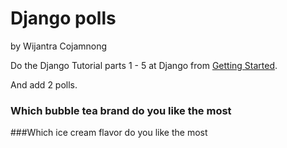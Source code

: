 # Django polls

by Wijantra Cojamnong

Do the Django Tutorial parts 1 - 5 at Django from [Getting Started](https://docs.djangoproject.com/en/2.2/intro/).

And add 2 polls.

### Which bubble tea brand do you like the most

###Which ice cream flavor do you like the most